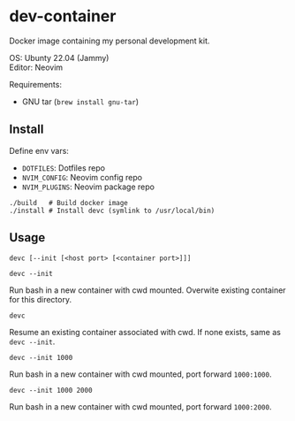 # dev-container

Docker image containing my personal development kit.

OS: Ubunty 22.04 (Jammy)  
Editor: Neovim

Requirements:
- GNU tar (`brew install gnu-tar`)

## Install

Define env vars:

- `DOTFILES`: Dotfiles repo
- `NVIM_CONFIG`: Neovim config repo
- `NVIM_PLUGINS`: Neovim package repo

```
./build   # Build docker image
./install # Install devc (symlink to /usr/local/bin)
```

## Usage

```
devc [--init [<host port> [<container port>]]]
```

`devc --init`

Run bash in a new container with cwd mounted. Overwite existing container for this directory.

`devc`

Resume an existing container associated with cwd. If none exists, same as `devc --init`.

`devc --init 1000`

Run bash in a new container with cwd mounted, port forward `1000:1000`.

`devc --init 1000 2000`

Run bash in a new container with cwd mounted, port forward `1000:2000`.
